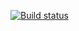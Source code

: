 [![Build status](https://ci.appveyor.com/api/projects/status/6xpvbvm6hor9c7dk?svg=true)](https://ci.appveyor.com/project/ArtemKlinkov/ajs-ts)